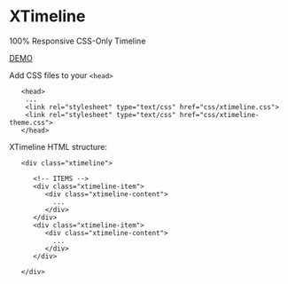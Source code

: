 # XTimeline
100% Responsive CSS-Only Timeline


[DEMO](http://markiearnold.github.io/xtimeline/)



Add CSS files to your `<head>`

       <head>
        ...
        <link rel="stylesheet" type="text/css" href="css/xtimeline.css">
        <link rel="stylesheet" type="text/css" href="css/xtimeline-theme.css">
       </head>


XTimeline HTML structure:

       <div class="xtimeline">
       
          <!-- ITEMS -->
          <div class="xtimeline-item">
             <div class="xtimeline-content">
               ...
             </div>
          </div>
          <div class="xtimeline-item">
             <div class="xtimeline-content">
               ...
             </div>
          </div>
          
       </div>


